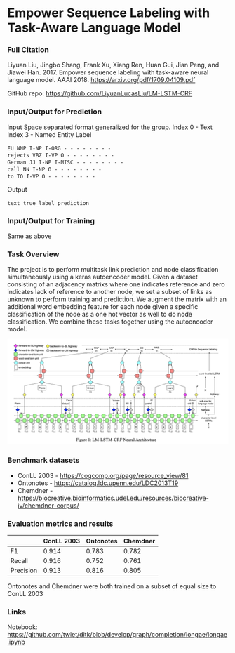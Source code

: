 # Empower Sequence Labeling with Task-Aware Language Model

### Full Citation

Liyuan Liu, Jingbo Shang, Frank Xu, Xiang Ren, Huan Gui, Jian Peng, and Jiawei Han. 2017. Empower sequence labeling with task-aware neural language model. AAAI 2018. https://arxiv.org/pdf/1709.04109.pdf

GitHub repo: https://github.com/LiyuanLucasLiu/LM-LSTM-CRF

### Input/Output for Prediction
Input
Space separated format generalized for the group.
Index 0 - Text
Index 3 - Named Entity Label
```
EU NNP I-NP I-ORG - - - - - - - -
rejects VBZ I-VP O - - - - - - - -
German JJ I-NP I-MISC - - - - - - - -
call NN I-NP O - - - - - - - -
to TO I-VP O - - - - - - - -
```

Output
```
text true_label prediction 
```

### Input/Output for Training
Same as above

### Task Overview
The project is to perform multitask link prediction and node classification simultaneously using a keras autoencoder model.
Given a dataset consisting of an adjacency matrixs where one indicates reference and zero indicates lack of reference to another node,
we set a subset of links as unknown to perform training and prediction. We augment the matrix with an additional word embedding feature
for each node given a specific classification of the node as a one hot vector as well to do node classification. We combine these tasks 
together using the autoencoder model.

![FCN_schematic](figure1.png?raw=true)

### Benchmark datasets
* ConLL 2003 - https://cogcomp.org/page/resource_view/81
* Ontonotes - https://catalog.ldc.upenn.edu/LDC2013T19
* Chemdner - https://biocreative.bioinformatics.udel.edu/resources/biocreative-iv/chemdner-corpus/

### Evaluation metrics and results
|         |ConLL 2003|Ontonotes|Chemdner|
|---------|----------|---------|--------|
|F1       |0.914     |0.783    |0.782   |
|Recall   |0.916     |0.752    |0.761   |
|Precision|0.913     |0.816    |0.805   |

Ontonotes and Chemdner were both trained on a subset of equal size to ConLL 2003

### Links
Notebook: https://github.com/twiet/ditk/blob/develop/graph/completion/longae/longae.ipynb
